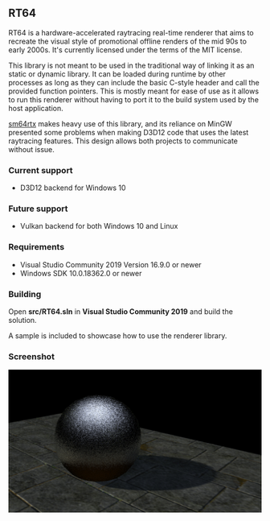 ## RT64

RT64 is a hardware-accelerated raytracing real-time renderer that aims to recreate the visual style of promotional offline renders of the mid 90s to early 2000s. It's currently licensed under the terms of the MIT license.

This library is not meant to be used in the traditional way of linking it as an static or dynamic library. It can be loaded during runtime by other processes as long as they can include the basic C-style header and call the provided function pointers. This is mostly meant for ease of use as it allows to run this renderer without having to port it to the build system used by the host application.

[sm64rtx](https://github.com/DarioSamo/sm64rtx) makes heavy use of this library, and its reliance on MinGW presented some problems when making D3D12 code that uses the latest raytracing features. This design allows both projects to communicate without issue.

### Current support
* D3D12 backend for Windows 10

### Future support
* Vulkan backend for both Windows 10 and Linux

### Requirements
* Visual Studio Community 2019 Version 16.9.0 or newer
* Windows SDK 10.0.18362.0 or newer

### Building
Open **src/RT64.sln** in **Visual Studio Community 2019** and build the solution.

A sample is included to showcase how to use the renderer library.

### Screenshot
![Sample screenshot](/images/screen1.jpg?raw=true)
